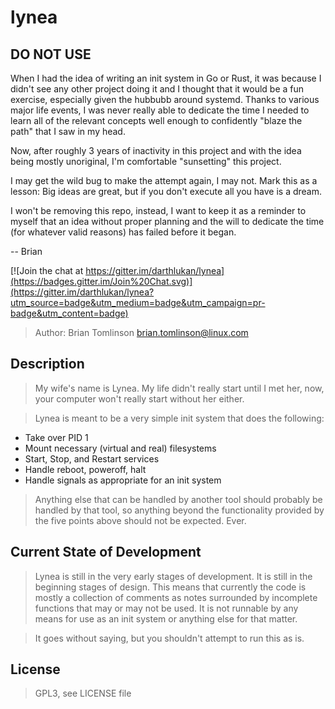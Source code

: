 # lynea

## DO NOT USE

When I had the idea of writing an init system in Go or Rust, it was because I didn't see any other project doing it and
I thought that it would be a fun exercise, especially given the hubbubb around systemd. Thanks to various major life
events, I was never really able to dedicate the time I needed to learn all of the relevant concepts well enough to
confidently "blaze the path" that I saw in my head.

Now, after roughly 3 years of inactivity in this project and with the idea being mostly unoriginal, I'm comfortable
"sunsetting" this project.

I may get the wild bug to make the attempt again, I may not. Mark this as a lesson: Big ideas are great, but if you
don't execute all you have is a dream.

I won't be removing this repo, instead, I want to keep it as a reminder to myself that an idea without proper planning 
and the will to dedicate the time (for whatever valid reasons) has failed before it began.

-- Brian

[![Join the chat at https://gitter.im/darthlukan/lynea](https://badges.gitter.im/Join%20Chat.svg)](https://gitter.im/darthlukan/lynea?utm_source=badge&utm_medium=badge&utm_campaign=pr-badge&utm_content=badge)

> Author: Brian Tomlinson <brian.tomlinson@linux.com>


## Description

> My wife's name is Lynea.  My life didn't really start until I met her, now, your computer won't really
> start without her either.

> Lynea is meant to be a very simple init system that does the following:

* Take over PID 1
* Mount necessary (virtual and real) filesystems
* Start, Stop, and Restart services
* Handle reboot, poweroff, halt
* Handle signals as appropriate for an init system

> Anything else that can be handled by another tool should probably be handled by that tool, so anything beyond
> the functionality provided by the five points above should not be expected. Ever.


## Current State of Development

> Lynea is still in the very early stages of development.  It is still in the beginning stages of design.  This means 
> that currently the code is mostly a collection of comments as notes surrounded by incomplete functions that may or 
> may not be used.  It is not runnable by any means for use as an init system or anything else for that matter.

> It goes without saying, but you shouldn't attempt to run this as is.

## License

> GPL3, see LICENSE file
